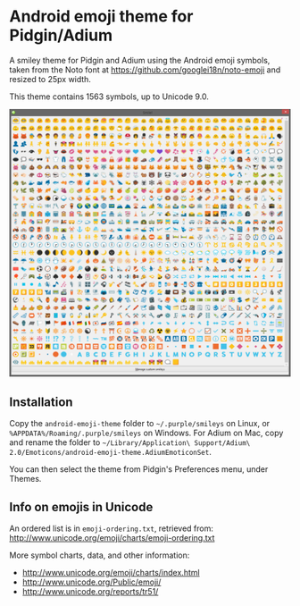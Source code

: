 # Android emoji theme for Pidgin/Adium

A smiley theme for Pidgin and Adium using the Android emoji symbols,
taken from the Noto font at https://github.com/googlei18n/noto-emoji
and resized to 25px width.

This theme contains 1563 symbols, up to Unicode 9.0.

![Android emoji theme for Pidgin](./preview.png?raw=true)


## Installation

Copy the `android-emoji-theme` folder to
`~/.purple/smileys` on Linux, or `%APPDATA%/Roaming/.purple/smileys` on Windows.
For Adium on Mac, copy and rename the folder to
`~/Library/Application\ Support/Adium\ 2.0/Emoticons/android-emoji-theme.AdiumEmoticonSet`.

You can then select the theme from Pidgin's Preferences menu, under Themes.


## Info on emojis in Unicode

An ordered list is in `emoji-ordering.txt`, retrieved from:
http://www.unicode.org/emoji/charts/emoji-ordering.txt

More symbol charts, data, and other information:
- http://www.unicode.org/emoji/charts/index.html
- http://www.unicode.org/Public/emoji/
- http://www.unicode.org/reports/tr51/
